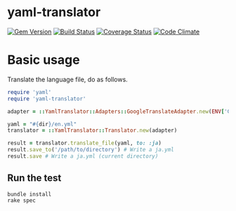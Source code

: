 # yaml-translator

[![Gem Version](https://badge.fury.io/rb/yaml-translator.svg)](https://badge.fury.io/rb/yaml-translator)
[![Build Status](https://travis-ci.org/holyshared/yaml-translator.svg?branch=master)](https://travis-ci.org/holyshared/yaml-translator)
[![Coverage Status](https://coveralls.io/repos/github/holyshared/yaml-translator/badge.svg?branch=master)](https://coveralls.io/github/holyshared/yaml-translator?branch=master)
[![Code Climate](https://codeclimate.com/github/holyshared/yaml-translator/badges/gpa.svg)](https://codeclimate.com/github/holyshared/yaml-translator)

# Basic usage

Translate the language file, do as follows.

```ruby
require 'yaml'
require 'yaml-translator'

adapter = ::YamlTranslator::Adapters::GoogleTranslateAdapter.new(ENV['GOOGLE_TRANSLATE_API_KEY'])

yaml = "#{dir}/en.yml"
translator = ::YamlTranslator::Translator.new(adapter)

result = translator.translate_file(yaml, to: :ja)
result.save_to('/path/to/directory') # Write a ja.yml
result.save # Write a ja.yml (current directory)
```

## Run the test

	bundle install
	rake spec
